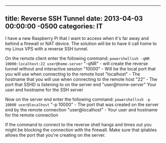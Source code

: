 ﻿---

title:  Reverse SSH Tunnel
date:   2013-04-03 00:00:00 -0500
categories: IT
---






I have a new Raspberry Pi that I want to access when it's far away and behind a firewall or NAT device. The solution will be to have it call home to my Linux VPS with a reverse SSH tunnel.

On the remote client enter the following command:
```powershellssh -qNR 10000:localhost:22 user@home-server```
"-qNR" - will create the reverse tunnel without and interactive session
"10000" - Will be the local port that you will use when connecting to the remote host
"localhost" - The hostname that you will use when connecting to the remote host
"22" - The port that SSHD is listening to on the server end
"user@home-server" Your user and hostname for the SSH server

Now on the server end enter the following command:
```powershellssh -p 10000 user@localhost```
"-p 10000" - The port that was created on the server end by the remote connection
"user@localhost" - Your user and hostname for the remote connection

If the command to connect to the reverse shell hangs and times out you might be blocking the connection with the firewall. Make sure that iptables allows the port that you're creating on the server.


